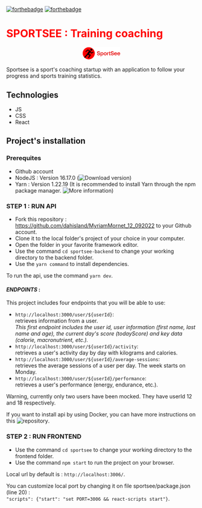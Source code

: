[![forthebadge](https://forthebadge.com/images/badges/made-with-javascript.svg)](https://forthebadge.com)
[![forthebadge](https://forthebadge.com/images/badges/uses-css.svg)](https://forthebadge.com)

# <span style="color:red"> SPORTSEE : Training coaching</span>

<div id="header" align="center">
  <img src="./sportsee/src/assets/logo.svg" width="100"/>
</div>

Sportsee is a sport's coaching startup with an application to follow your progress and sports training statistics.

## Technologies

- JS
- CSS
- React

## Project's installation

### Prerequites

- Github account
- NodeJS : Version 16.17.0 (![Download version](https://nodejs.org/download/release/v16.17.0/))
- Yarn : Version 1.22.19 (It is recommended to install Yarn through the npm package manager. ![More information](https://classic.yarnpkg.com/lang/en/docs/install/#windows-stable))

### STEP 1 : RUN API

- Fork this repository : https://github.com/dahisland/MyriamMornet_12_092022 to your Github account.
- Clone it to the local folder's project of your choice in your computer.
- Open the folder in your favorite framework editor.
- Use the command `cd sportsee-backend` to change your working directory to the backend folder.
- Use the `yarn command` to install dependencies.

To run the api, use the command `yarn dev`.

#### _ENDPOINTS_ :

This project includes four endpoints that you will be able to use:

- `http://localhost:3000/user/${userId}`: <br/>
  retrieves information from a user. <br/>
  _This first endpoint includes the user id, user information (first name, last name and age), the current day's score (todayScore) and key data (calorie, macronutrient, etc.)._
- `http://localhost:3000/user/${userId}/activity`: <br/>
  retrieves a user's activity day by day with kilograms and calories.
- `http://localhost:3000/user/${userId}/average-sessions`: <br/>
  retrieves the average sessions of a user per day. The week starts on Monday.
- `http://localhost:3000/user/${userId}/performance`: <br/>
  retrieves a user's performance (energy, endurance, etc.).

Warning, currently only two users have been mocked. They have userId 12 and 18 respectively.

If you want to install api by using Docker, you can have more instructions on this ![repository](https://github.com/OpenClassrooms-Student-Center/P9-front-end-dashboard#readme).

### STEP 2 : RUN FRONTEND

- Use the command `cd sportsee` to change your working directory to the frontend folder.
- Use the command `npm start` to run the project on your browser.

Local url by default is : `http://localhost:3006/`.

You can customize local port by changing it on file sportsee/package.json (line 20) : <br/>
`"scripts": {"start": "set PORT=3006 && react-scripts start"}`.
